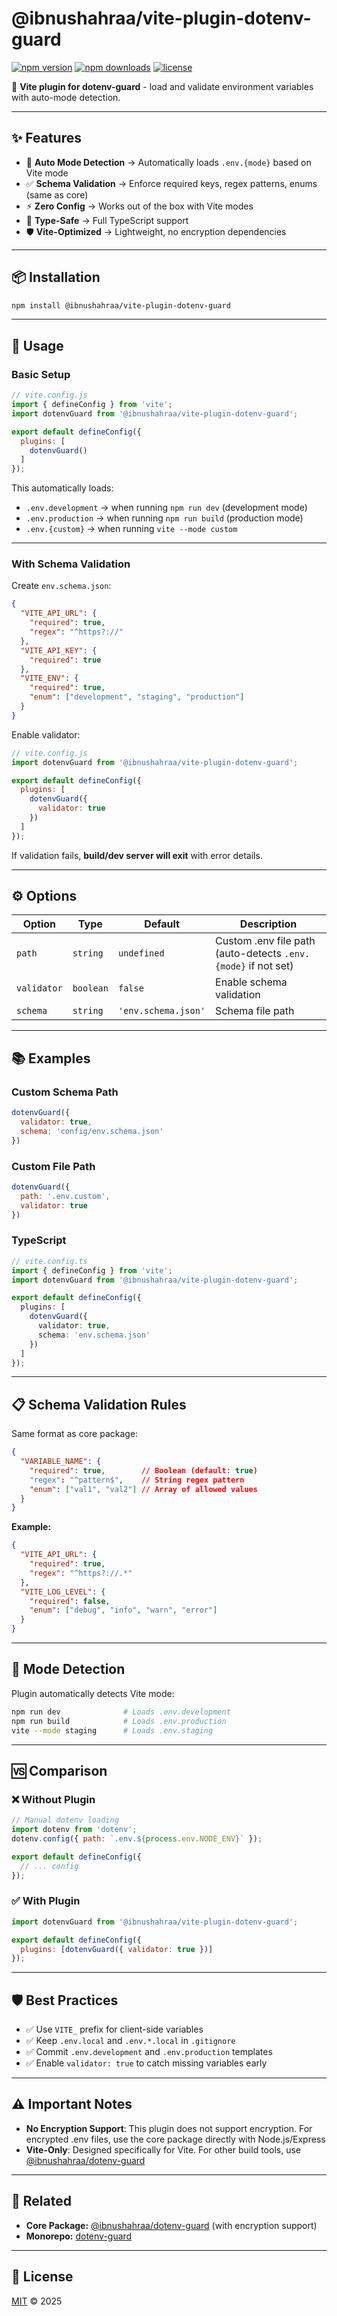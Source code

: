 # @ibnushahraa/vite-plugin-dotenv-guard

[![npm version](https://img.shields.io/npm/v/@ibnushahraa/vite-plugin-dotenv-guard.svg?style=flat-square)](https://www.npmjs.com/package/@ibnushahraa/vite-plugin-dotenv-guard)
[![npm downloads](https://img.shields.io/npm/dm/@ibnushahraa/vite-plugin-dotenv-guard.svg?style=flat-square)](https://www.npmjs.com/package/@ibnushahraa/vite-plugin-dotenv-guard)
[![license](https://img.shields.io/badge/license-MIT-blue.svg?style=flat-square)](LICENSE)

🔐 **Vite plugin for dotenv-guard** - load and validate environment variables with auto-mode detection.

---

## ✨ Features

- 🔄 **Auto Mode Detection** → Automatically loads `.env.{mode}` based on Vite mode
- ✅ **Schema Validation** → Enforce required keys, regex patterns, enums (same as core)
- ⚡ **Zero Config** → Works out of the box with Vite modes
- 🎯 **Type-Safe** → Full TypeScript support
- 🛡️ **Vite-Optimized** → Lightweight, no encryption dependencies

---

## 📦 Installation

```bash
npm install @ibnushahraa/vite-plugin-dotenv-guard
```

---

## 🚀 Usage

### Basic Setup

```js
// vite.config.js
import { defineConfig } from 'vite';
import dotenvGuard from '@ibnushahraa/vite-plugin-dotenv-guard';

export default defineConfig({
  plugins: [
    dotenvGuard()
  ]
});
```

This automatically loads:
- `.env.development` → when running `npm run dev` (development mode)
- `.env.production` → when running `npm run build` (production mode)
- `.env.{custom}` → when running `vite --mode custom`

---

### With Schema Validation

Create `env.schema.json`:

```json
{
  "VITE_API_URL": {
    "required": true,
    "regex": "^https?://"
  },
  "VITE_API_KEY": {
    "required": true
  },
  "VITE_ENV": {
    "required": true,
    "enum": ["development", "staging", "production"]
  }
}
```

Enable validator:

```js
// vite.config.js
import dotenvGuard from '@ibnushahraa/vite-plugin-dotenv-guard';

export default defineConfig({
  plugins: [
    dotenvGuard({
      validator: true
    })
  ]
});
```

If validation fails, **build/dev server will exit** with error details.

---

## ⚙️ Options

| Option | Type | Default | Description |
|--------|------|---------|-------------|
| `path` | `string` | `undefined` | Custom .env file path (auto-detects `.env.{mode}` if not set) |
| `validator` | `boolean` | `false` | Enable schema validation |
| `schema` | `string` | `'env.schema.json'` | Schema file path |

---

## 📚 Examples

### Custom Schema Path

```js
dotenvGuard({
  validator: true,
  schema: 'config/env.schema.json'
})
```

### Custom File Path

```js
dotenvGuard({
  path: '.env.custom',
  validator: true
})
```

### TypeScript

```ts
// vite.config.ts
import { defineConfig } from 'vite';
import dotenvGuard from '@ibnushahraa/vite-plugin-dotenv-guard';

export default defineConfig({
  plugins: [
    dotenvGuard({
      validator: true,
      schema: 'env.schema.json'
    })
  ]
});
```

---

## 📋 Schema Validation Rules

Same format as core package:

```json
{
  "VARIABLE_NAME": {
    "required": true,        // Boolean (default: true)
    "regex": "^pattern$",    // String regex pattern
    "enum": ["val1", "val2"] // Array of allowed values
  }
}
```

**Example:**

```json
{
  "VITE_API_URL": {
    "required": true,
    "regex": "^https?://.*"
  },
  "VITE_LOG_LEVEL": {
    "required": false,
    "enum": ["debug", "info", "warn", "error"]
  }
}
```

---

## 🔄 Mode Detection

Plugin automatically detects Vite mode:

```bash
npm run dev              # Loads .env.development
npm run build            # Loads .env.production
vite --mode staging      # Loads .env.staging
```

---

## 🆚 Comparison

### ❌ Without Plugin

```js
// Manual dotenv loading
import dotenv from 'dotenv';
dotenv.config({ path: `.env.${process.env.NODE_ENV}` });

export default defineConfig({
  // ... config
});
```

### ✅ With Plugin

```js
import dotenvGuard from '@ibnushahraa/vite-plugin-dotenv-guard';

export default defineConfig({
  plugins: [dotenvGuard({ validator: true })]
});
```

---

## 🛡️ Best Practices

- ✅ Use `VITE_` prefix for client-side variables
- ✅ Keep `.env.local` and `.env.*.local` in `.gitignore`
- ✅ Commit `.env.development` and `.env.production` templates
- ✅ Enable `validator: true` to catch missing variables early

---

## ⚠️ Important Notes

- **No Encryption Support**: This plugin does not support encryption. For encrypted .env files, use the core package directly with Node.js/Express
- **Vite-Only**: Designed specifically for Vite. For other build tools, use [@ibnushahraa/dotenv-guard](https://www.npmjs.com/package/@ibnushahraa/dotenv-guard)

---

## 📖 Related

- **Core Package:** [@ibnushahraa/dotenv-guard](https://github.com/ibnushahraa/dotenv-guard/tree/main/packages/core) (with encryption support)
- **Monorepo:** [dotenv-guard](https://github.com/ibnushahraa/dotenv-guard)

---

## 📄 License

[MIT](../../LICENSE) © 2025
